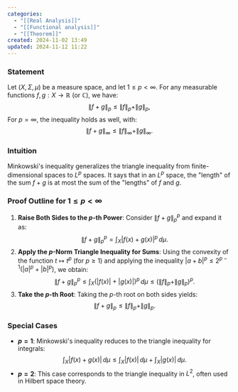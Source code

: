 ```yaml
---
categories:
  - "[[Real Analysis]]"
  - "[[Functional analysis]]"
  - "[[Theorem]]"
created: 2024-11-02 13:49
updated: 2024-11-12 11:22
---
```

### Statement
Let $(X, \Sigma, \mu)$ be a measure space, and let $1 \leq p < \infty$. For any measurable functions $f, g : X \to \mathbb{R}$ (or $\mathbb{C}$), we have:
$$
\|f + g\|_p \leq \|f\|_p + \|g\|_p,
$$
For $p = \infty$, the inequality holds as well, with:
$$
\|f + g\|_\infty \leq \|f\|_\infty + \|g\|_\infty.
$$

### Intuition
Minkowski's inequality generalizes the triangle inequality from finite-dimensional spaces to $L^p$ spaces. It says that in an $L^p$ space, the "length" of the sum $f + g$ is at most the sum of the "lengths" of $f$ and $g$.

### Proof Outline for $1 \leq p < \infty$
1. **Raise Both Sides to the $p$-th Power**: Consider $\|f + g\|_p^p$ and expand it as:
   $$
   \|f + g\|_p^p = \int_X |f(x) + g(x)|^p \, d\mu.
   $$
2. **Apply the $p$-Norm Triangle Inequality for Sums**: Using the convexity of the function $t \mapsto t^p$ (for $p \geq 1$) and applying the inequality $|a + b|^p \leq 2^{p-1}(|a|^p + |b|^p)$, we obtain:
   $$
   \|f + g\|_p^p \leq \int_X \left(|f(x)| + |g(x)|\right)^p \, d\mu \leq \left(\|f\|_p + \|g\|_p\right)^p.
   $$
3. **Take the $p$-th Root**: Taking the $p$-th root on both sides yields:
   $$
   \|f + g\|_p \leq \|f\|_p + \|g\|_p.
   $$

### Special Cases
- **$p = 1$**: Minkowski's inequality reduces to the triangle inequality for integrals:
  $$
  \int_X |f(x) + g(x)| \, d\mu \leq \int_X |f(x)| \, d\mu + \int_X |g(x)| \, d\mu.
  $$
- **$p = 2$**: This case corresponds to the triangle inequality in $L^2$, often used in Hilbert space theory.